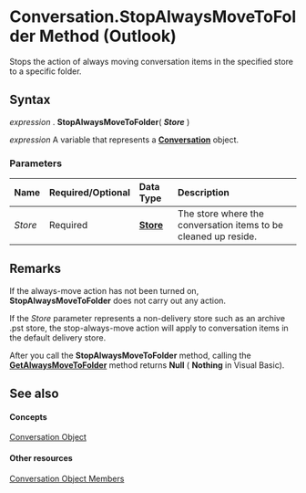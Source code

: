 
# Conversation.StopAlwaysMoveToFolder Method (Outlook)

Stops the action of always moving conversation items in the specified store to a specific folder.


## Syntax

 _expression_ . **StopAlwaysMoveToFolder**( **_Store_** )

 _expression_ A variable that represents a **[Conversation](2705d38a-ebc0-e5a7-208b-ffe1f5446b1b.md)** object.


### Parameters



|**Name**|**Required/Optional**|**Data Type**|**Description**|
|:-----|:-----|:-----|:-----|
| _Store_|Required| **[Store](1eb22fe9-8849-7476-5388-2515b48591b9.md)**|The store where the conversation items to be cleaned up reside.|

## Remarks

If the always-move action has not been turned on,  **StopAlwaysMoveToFolder** does not carry out any action.

If the  _Store_ parameter represents a non-delivery store such as an archive .pst store, the stop-always-move action will apply to conversation items in the default delivery store.

After you call the  **StopAlwaysMoveToFolder** method, calling the **[GetAlwaysMoveToFolder](ecad049d-338b-d5e0-f241-a9dddaeae316.md)** method returns **Null** ( **Nothing** in Visual Basic).


## See also


#### Concepts


[Conversation Object](2705d38a-ebc0-e5a7-208b-ffe1f5446b1b.md)
#### Other resources


[Conversation Object Members](09ff1e8e-7c5a-0b1e-e8e2-e259f66f71c8.md)
